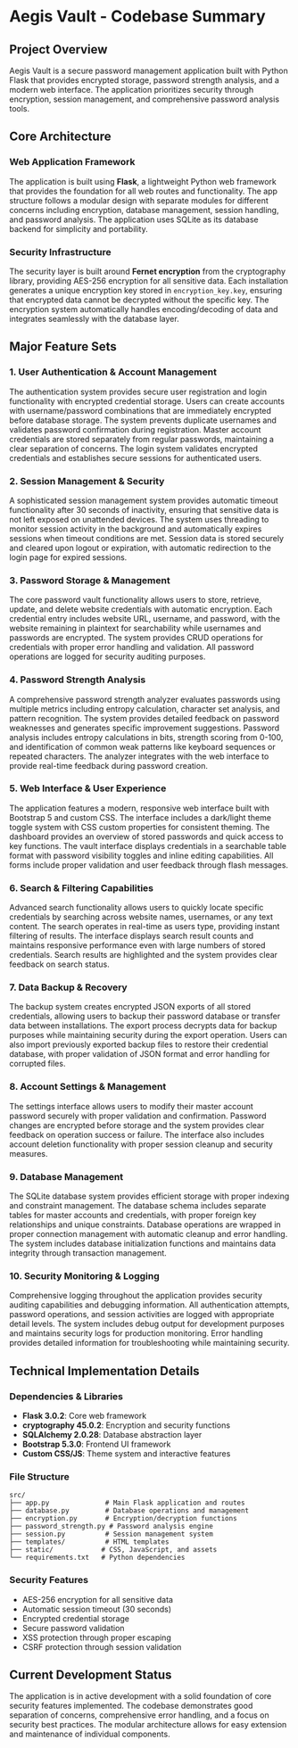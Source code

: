 # Aegis Vault - Codebase Summary

## Project Overview
Aegis Vault is a secure password management application built with Python Flask that provides encrypted storage, password strength analysis, and a modern web interface. The application prioritizes security through encryption, session management, and comprehensive password analysis tools.

## Core Architecture

### Web Application Framework
The application is built using **Flask**, a lightweight Python web framework that provides the foundation for all web routes and functionality. The app structure follows a modular design with separate modules for different concerns including encryption, database management, session handling, and password analysis. The application uses SQLite as its database backend for simplicity and portability.

### Security Infrastructure
The security layer is built around **Fernet encryption** from the cryptography library, providing AES-256 encryption for all sensitive data. Each installation generates a unique encryption key stored in `encryption_key.key`, ensuring that encrypted data cannot be decrypted without the specific key. The encryption system automatically handles encoding/decoding of data and integrates seamlessly with the database layer.

## Major Feature Sets

### 1. User Authentication & Account Management
The authentication system provides secure user registration and login functionality with encrypted credential storage. Users can create accounts with username/password combinations that are immediately encrypted before database storage. The system prevents duplicate usernames and validates password confirmation during registration. Master account credentials are stored separately from regular passwords, maintaining a clear separation of concerns. The login system validates encrypted credentials and establishes secure sessions for authenticated users.

### 2. Session Management & Security
A sophisticated session management system provides automatic timeout functionality after 30 seconds of inactivity, ensuring that sensitive data is not left exposed on unattended devices. The system uses threading to monitor session activity in the background and automatically expires sessions when timeout conditions are met. Session data is stored securely and cleared upon logout or expiration, with automatic redirection to the login page for expired sessions.

### 3. Password Storage & Management
The core password vault functionality allows users to store, retrieve, update, and delete website credentials with automatic encryption. Each credential entry includes website URL, username, and password, with the website remaining in plaintext for searchability while usernames and passwords are encrypted. The system provides CRUD operations for credentials with proper error handling and validation. All password operations are logged for security auditing purposes.

### 4. Password Strength Analysis
A comprehensive password strength analyzer evaluates passwords using multiple metrics including entropy calculation, character set analysis, and pattern recognition. The system provides detailed feedback on password weaknesses and generates specific improvement suggestions. Password analysis includes entropy calculations in bits, strength scoring from 0-100, and identification of common weak patterns like keyboard sequences or repeated characters. The analyzer integrates with the web interface to provide real-time feedback during password creation.

### 5. Web Interface & User Experience
The application features a modern, responsive web interface built with Bootstrap 5 and custom CSS. The interface includes a dark/light theme toggle system with CSS custom properties for consistent theming. The dashboard provides an overview of stored passwords and quick access to key functions. The vault interface displays credentials in a searchable table format with password visibility toggles and inline editing capabilities. All forms include proper validation and user feedback through flash messages.

### 6. Search & Filtering Capabilities
Advanced search functionality allows users to quickly locate specific credentials by searching across website names, usernames, or any text content. The search operates in real-time as users type, providing instant filtering of results. The interface displays search result counts and maintains responsive performance even with large numbers of stored credentials. Search results are highlighted and the system provides clear feedback on search status.

### 7. Data Backup & Recovery
The backup system creates encrypted JSON exports of all stored credentials, allowing users to backup their password database or transfer data between installations. The export process decrypts data for backup purposes while maintaining security during the export operation. Users can also import previously exported backup files to restore their credential database, with proper validation of JSON format and error handling for corrupted files.

### 8. Account Settings & Management
The settings interface allows users to modify their master account password securely with proper validation and confirmation. Password changes are encrypted before storage and the system provides clear feedback on operation success or failure. The interface also includes account deletion functionality with proper session cleanup and security measures.

### 9. Database Management
The SQLite database system provides efficient storage with proper indexing and constraint management. The database schema includes separate tables for master accounts and credentials, with proper foreign key relationships and unique constraints. Database operations are wrapped in proper connection management with automatic cleanup and error handling. The system includes database initialization functions and maintains data integrity through transaction management.

### 10. Security Monitoring & Logging
Comprehensive logging throughout the application provides security auditing capabilities and debugging information. All authentication attempts, password operations, and session activities are logged with appropriate detail levels. The system includes debug output for development purposes and maintains security logs for production monitoring. Error handling provides detailed information for troubleshooting while maintaining security.

## Technical Implementation Details

### Dependencies & Libraries
- **Flask 3.0.2**: Core web framework
- **cryptography 45.0.2**: Encryption and security functions
- **SQLAlchemy 2.0.28**: Database abstraction layer
- **Bootstrap 5.3.0**: Frontend UI framework
- **Custom CSS/JS**: Theme system and interactive features

### File Structure
```
src/
├── app.py              # Main Flask application and routes
├── database.py         # Database operations and management
├── encryption.py       # Encryption/decryption functions
├── password_strength.py # Password analysis engine
├── session.py          # Session management system
├── templates/          # HTML templates
├── static/            # CSS, JavaScript, and assets
└── requirements.txt   # Python dependencies
```

### Security Features
- AES-256 encryption for all sensitive data
- Automatic session timeout (30 seconds)
- Encrypted credential storage
- Secure password validation
- XSS protection through proper escaping
- CSRF protection through session validation

## Current Development Status
The application is in active development with a solid foundation of core security features implemented. The codebase demonstrates good separation of concerns, comprehensive error handling, and a focus on security best practices. The modular architecture allows for easy extension and maintenance of individual components.

